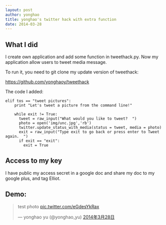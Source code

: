 ```yaml
---
layout: post
author: yonghao
title: yonghao's twitter hack with extra function
date: 2014-03-28
---
```


## What I did

I create own application and add some function in tweethack.py. Now my application allow users to tweet media message.

To run it, you need to git clone my update version of tweethack:

https://github.com/yonghaoy/tweethack


The code I added:

```
elif tos == "tweet pictures":
    print "Let's tweet a picture from the command line!"
    
    while exit != True:
      tweet = raw_input("What would you like to tweet?  ")
      photo = open('img/unc.jpg','rb')
      twitter.update_status_with_media(status = tweet, media = photo)
      exit = raw_input("Type exit to go back or press enter to Tweet again.  ")
      if exit == "exit":
        exit = True

```

## Access to my key

I have public my access secret in a google doc and share my doc to my google plus, and tag Elliot.

## Demo:

<blockquote class="twitter-tweet" lang="zh-cn"><p>test photo <a href="http://t.co/eGdesYkRax">pic.twitter.com/eGdesYkRax</a></p>&mdash; yonghao yu (@yonghao_yu) <a href="https://twitter.com/yonghao_yu/statuses/449633922729926656">2014年3月28日</a></blockquote>
<script async src="//platform.twitter.com/widgets.js" charset="utf-8"></script>